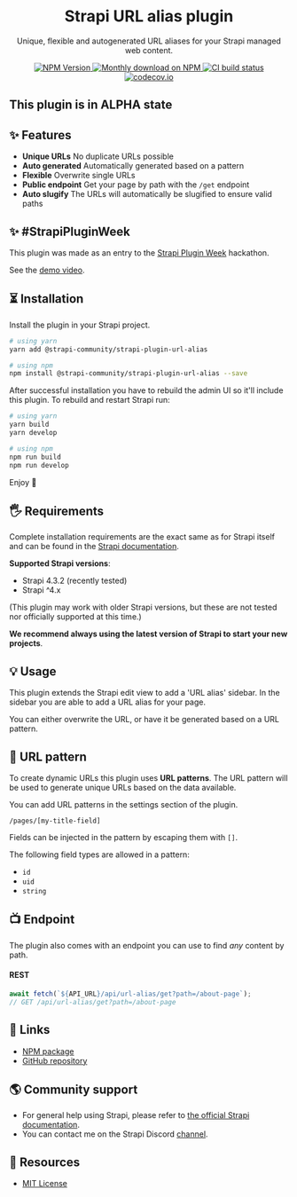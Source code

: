 <div align="center">
<h1>Strapi URL alias plugin</h1>
	
<p style="margin-top: 0;">Unique, flexible and autogenerated URL aliases for your Strapi managed web content.</p>
	
<p>
  <a href="https://www.npmjs.org/package/@strapi-community/strapi-plugin-url-alias">
    <img src="https://img.shields.io/npm/v/@strapi-community/strapi-plugin-url-alias/latest.svg" alt="NPM Version" />
  </a>
  <a href="https://www.npmjs.org/package/@strapi-community/strapi-plugin-url-alias">
    <img src="https://img.shields.io/npm/dm/@strapi-community/strapi-plugin-url-alias" alt="Monthly download on NPM" />
  </a>
  <a href="https://codecov.io/gh/strapi-community/strapi-plugin-url-alias">
    <img src="https://img.shields.io/github/workflow/status/strapi-community/strapi-plugin-url-alias/Tests/master" alt="CI build status" />
  </a>
  <a href="https://codecov.io/gh/strapi-community/strapi-plugin-url-alias">
    <img src="https://codecov.io/gh/strapi-community/strapi-plugin-url-alias/coverage.svg?branch=master" alt="codecov.io" />
  </a>
</p>
</div>

## This plugin is in ALPHA state

## ✨ Features

- **Unique URLs** No duplicate URLs possible
- **Auto generated** Automatically generated based on a pattern
- **Flexible** Overwrite single URLs
- **Public endpoint** Get your page by path with the `/get` endpoint
- **Auto slugify** The URLs will automatically be slugified to ensure valid paths

## ✨ #StrapiPluginWeek

This plugin was made as an entry to the <a href="https://lu.ma/strapihacks">Strapi Plugin Week</a> hackathon.

See the <a href="https://www.loom.com/share/5409b9415e3e4b66ad27eab967c393d0">demo video</a>.

## ⏳ Installation

Install the plugin in your Strapi project.

```bash
# using yarn
yarn add @strapi-community/strapi-plugin-url-alias

# using npm
npm install @strapi-community/strapi-plugin-url-alias --save
```

After successful installation you have to rebuild the admin UI so it'll include this plugin. To rebuild and restart Strapi run:

```bash
# using yarn
yarn build
yarn develop

# using npm
npm run build
npm run develop
```

Enjoy 🎉

## 🖐 Requirements

Complete installation requirements are the exact same as for Strapi itself and can be found in the [Strapi documentation](https://strapi.io/documentation).

**Supported Strapi versions**:

- Strapi 4.3.2 (recently tested)
- Strapi ^4.x

(This plugin may work with older Strapi versions, but these are not tested nor officially supported at this time.)

**We recommend always using the latest version of Strapi to start your new projects**.

## 💡 Usage
This plugin extends the Strapi edit view to add a 'URL alias' sidebar. In the sidebar you are able to add a URL alias for your page.

You can either overwrite the URL, or have it be generated based on a URL pattern.

## 🔌 URL pattern
To create dynamic URLs this plugin uses **URL patterns**. The URL pattern will be used to generate unique URLs based on the data available.

You can add URL patterns in the settings section of the plugin.

```
/pages/[my-title-field]
```

Fields can be injected in the pattern by escaping them with `[]`.

The following field types are allowed in a pattern:

- `id`
- `uid`
- `string`

## 📺  Endpoint

The plugin also comes with an endpoint you can use to find _any_ content by path.

#### REST

```js
await fetch(`${API_URL}/api/url-alias/get?path=/about-page`);
// GET /api/url-alias/get?path=/about-page
```

## 🔗 Links

- [NPM package](https://www.npmjs.com/package/@strapi-community/strapi-plugin-url-alias)
- [GitHub repository](https://github.com/strapi-community/strapi-plugin-url-alias)

## 🌎 Community support

- For general help using Strapi, please refer to [the official Strapi documentation](https://strapi.io/documentation/).
- You can contact me on the Strapi Discord [channel](https://discord.strapi.io/).

## 📝 Resources

- [MIT License](LICENSE.md)
